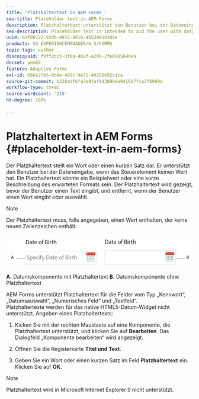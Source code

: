 ```yaml
---
title: 'Platzhaltertext in AEM Forms '
seo-title: Placeholder text in AEM Forms
description: Platzhaltertext unterstützt den Benutzer bei der Dateneingabe, wenn das Steuerelement keinen Wert hat. Das könnte ein Beispielwert oder eine kurze Beschreibung des erwarteten Formats sein.
seo-description: Placeholder text is intended to aid the user with data entry when the control has no value. It could be a sample value or a brief description of the expected format.
uuid: 69f80722-93db-4932-9016-4b530e183d4e
products: SG_EXPERIENCEMANAGER/6.5/FORMS
topic-tags: author
discoiquuid: f9ff2cc5-3f0a-4b2f-a206-2fe0985646ea
docset: aem65
feature: Adaptive Forms
exl-id: 6b6e27b5-8b4e-489c-9e72-4d256692c1ca
source-git-commit: b220adf6fa3e9faf94389b9a9416b7fca2f89d9d
workflow-type: tm+mt
source-wordcount: '215'
ht-degree: 100%

---
```


# Platzhaltertext in AEM Forms {#placeholder-text-in-aem-forms}

Der Platzhaltertext stellt ein Wort oder einen kurzen Satz dar. Er unterstützt den Benutzer bei der Dateneingabe, wenn das Steuerelement keinen Wert hat. Ein Platzhaltertext könnte ein Beispielwert oder eine kurze Beschreibung des erwarteten Formats sein. Der Platzhaltertext wird gezeigt, bevor der Benutzer einen Text eingibt, und entfernt, wenn der Benutzer einen Wert eingibt oder auswählt.

>[!NOTE]
>
>Der Platzhaltertext muss, falls angegeben, einen Wert enthalten, der keine neuen Zeilenzeichen enthält.

![Datumskomponente mit und ohne Platzhaltertext](assets/dat-picker-place-holder-text.png)

**A.** Datumskomponente mit Platzhaltertext **B.** Datumskomponente ohne Platzhaltertext

AEM Forms unterstützt Platzhaltertext für die Felder vom Typ „Kennwort“, „Datumsauswahl“, „Numerisches Feld“ und „Textfeld“.\
Platzhaltertexte werden für das native HTML5-Datum-Widget nicht unterstützt. Angeben eines Platzhaltertexts:

1. Kicken Sie mit der rechten Maustaste auf eine Komponente, die Platzhaltertext unterstützt, und klicken Sie auf **Bearbeiten**. Das Dialogfeld „Komponente bearbeiten“ wird angezeigt.

1. Öffnen Sie die Registerkarte **Titel und Text**.
1. Geben Sie ein Wort oder einen kurzen Satz im Feld **Platzhaltertext** ein. Klicken Sie auf **OK**.

>[!NOTE]
>
>Platzhaltertext wird in Microsoft Internet Explorer 9 nicht unterstützt.
